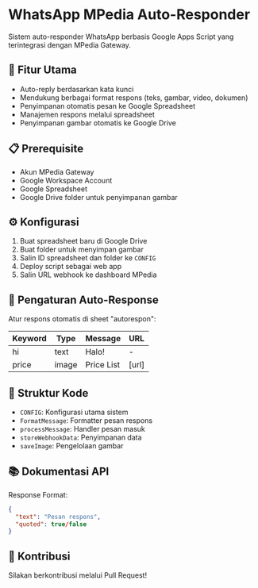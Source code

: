 # WhatsApp MPedia Auto-Responder

Sistem auto-responder WhatsApp berbasis Google Apps Script yang terintegrasi dengan MPedia Gateway.

## 🚀 Fitur Utama

- Auto-reply berdasarkan kata kunci
- Mendukung berbagai format respons (teks, gambar, video, dokumen)
- Penyimpanan otomatis pesan ke Google Spreadsheet
- Manajemen respons melalui spreadsheet
- Penyimpanan gambar otomatis ke Google Drive

## 📋 Prerequisite

- Akun MPedia Gateway
- Google Workspace Account
- Google Spreadsheet
- Google Drive folder untuk penyimpanan gambar

## ⚙️ Konfigurasi

1. Buat spreadsheet baru di Google Drive
2. Buat folder untuk menyimpan gambar
3. Salin ID spreadsheet dan folder ke `CONFIG`
4. Deploy script sebagai web app
5. Salin URL webhook ke dashboard MPedia

## 📝 Pengaturan Auto-Response

Atur respons otomatis di sheet "autorespon":

| Keyword | Type | Message | URL |
|---------|------|---------|-----|
| hi | text | Halo! | - |
| price | image | Price List | [url] |

## 🔧 Struktur Kode

- `CONFIG`: Konfigurasi utama sistem
- `FormatMessage`: Formatter pesan respons
- `processMessage`: Handler pesan masuk
- `storeWebhookData`: Penyimpanan data
- `saveImage`: Pengelolaan gambar

## 📚 Dokumentasi API

Response Format:
```json
{
  "text": "Pesan respons",
  "quoted": true/false
}
```

## 🤝 Kontribusi

Silakan berkontribusi melalui Pull Request!

